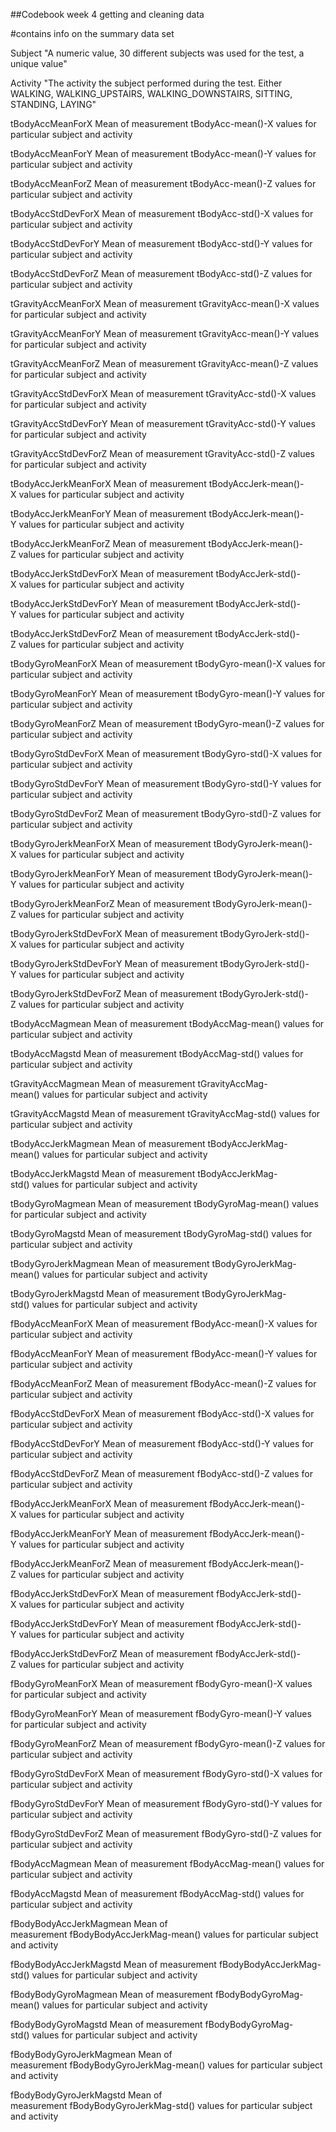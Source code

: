 ##Codebook week 4 getting and cleaning data

#contains info on the summary data set

Subject	                    "A numeric value, 30 different subjects was used for the test, a unique value"

Activity                  	"The activity the subject  performed during the test. Either WALKING, WALKING_UPSTAIRS,                                                WALKING_DOWNSTAIRS, SITTING, STANDING, LAYING"

tBodyAccMeanForX          	Mean of measurement tBodyAcc-mean()-X values for particular subject and activity

tBodyAccMeanForY          	Mean of measurement tBodyAcc-mean()-Y values for particular subject and activity

tBodyAccMeanForZ          	Mean of measurement tBodyAcc-mean()-Z values for particular subject and activity

tBodyAccStdDevForX        	Mean of measurement tBodyAcc-std()-X values for particular subject and activity

tBodyAccStdDevForY	        Mean of measurement tBodyAcc-std()-Y values for particular subject and activity

tBodyAccStdDevForZ        	Mean of measurement tBodyAcc-std()-Z values for particular subject and activity

tGravityAccMeanForX	        Mean of measurement tGravityAcc-mean()-X values for particular subject and activity

tGravityAccMeanForY	        Mean of measurement tGravityAcc-mean()-Y values for particular subject and activity

tGravityAccMeanForZ       	Mean of measurement tGravityAcc-mean()-Z values for particular subject and activity

tGravityAccStdDevForX	      Mean of measurement tGravityAcc-std()-X values for particular subject and activity

tGravityAccStdDevForY	      Mean of measurement tGravityAcc-std()-Y values for particular subject and activity

tGravityAccStdDevForZ	      Mean of measurement tGravityAcc-std()-Z values for particular subject and activity

tBodyAccJerkMeanForX      	Mean of measurement tBodyAccJerk-mean()-X values for particular subject and activity

tBodyAccJerkMeanForY      	Mean of measurement tBodyAccJerk-mean()-Y values for particular subject and activity

tBodyAccJerkMeanForZ	      Mean of measurement tBodyAccJerk-mean()-Z values for particular subject and activity

tBodyAccJerkStdDevForX     	Mean of measurement tBodyAccJerk-std()-X values for particular subject and activity

tBodyAccJerkStdDevForY	    Mean of measurement tBodyAccJerk-std()-Y values for particular subject and activity

tBodyAccJerkStdDevForZ	    Mean of measurement tBodyAccJerk-std()-Z values for particular subject and activity

tBodyGyroMeanForX         	Mean of measurement tBodyGyro-mean()-X values for particular subject and activity

tBodyGyroMeanForY         	Mean of measurement tBodyGyro-mean()-Y values for particular subject and activity

tBodyGyroMeanForZ	          Mean of measurement tBodyGyro-mean()-Z values for particular subject and activity

tBodyGyroStdDevForX       	Mean of measurement tBodyGyro-std()-X values for particular subject and activity

tBodyGyroStdDevForY       	Mean of measurement tBodyGyro-std()-Y values for particular subject and activity

tBodyGyroStdDevForZ	        Mean of measurement tBodyGyro-std()-Z values for particular subject and activity

tBodyGyroJerkMeanForX     	Mean of measurement tBodyGyroJerk-mean()-X values for particular subject and activity

tBodyGyroJerkMeanForY	      Mean of measurement tBodyGyroJerk-mean()-Y values for particular subject and activity

tBodyGyroJerkMeanForZ     	Mean of measurement tBodyGyroJerk-mean()-Z values for particular subject and activity

tBodyGyroJerkStdDevForX   	Mean of measurement tBodyGyroJerk-std()-X values for particular subject and activity

tBodyGyroJerkStdDevForY   	Mean of measurement tBodyGyroJerk-std()-Y values for particular subject and activity

tBodyGyroJerkStdDevForZ	    Mean of measurement tBodyGyroJerk-std()-Z values for particular subject and activity

tBodyAccMagmean	            Mean of measurement tBodyAccMag-mean() values for particular subject and activity

tBodyAccMagstd	            Mean of measurement tBodyAccMag-std() values for particular subject and activity

tGravityAccMagmean        	Mean of measurement tGravityAccMag-mean() values for particular subject and activity

tGravityAccMagstd         	Mean of measurement tGravityAccMag-std() values for particular subject and activity

tBodyAccJerkMagmean	        Mean of measurement tBodyAccJerkMag-mean() values for particular subject and activity

tBodyAccJerkMagstd	        Mean of measurement tBodyAccJerkMag-std() values for particular subject and activity

tBodyGyroMagmean	          Mean of measurement tBodyGyroMag-mean() values for particular subject and activity

tBodyGyroMagstd	            Mean of measurement tBodyGyroMag-std() values for particular subject and activity

tBodyGyroJerkMagmean      	Mean of measurement tBodyGyroJerkMag-mean() values for particular subject and activity

tBodyGyroJerkMagstd	        Mean of measurement tBodyGyroJerkMag-std() values for particular subject and activity

fBodyAccMeanForX          	Mean of measurement fBodyAcc-mean()-X values for particular subject and activity

fBodyAccMeanForY          	Mean of measurement fBodyAcc-mean()-Y values for particular subject and activity

fBodyAccMeanForZ          	Mean of measurement fBodyAcc-mean()-Z values for particular subject and activity

fBodyAccStdDevForX        	Mean of measurement fBodyAcc-std()-X values for particular subject and activity

fBodyAccStdDevForY        	Mean of measurement fBodyAcc-std()-Y values for particular subject and activity

fBodyAccStdDevForZ	        Mean of measurement fBodyAcc-std()-Z values for particular subject and activity

fBodyAccJerkMeanForX      	Mean of measurement fBodyAccJerk-mean()-X values for particular subject and activity

fBodyAccJerkMeanForY	      Mean of measurement fBodyAccJerk-mean()-Y values for particular subject and activity

fBodyAccJerkMeanForZ      	Mean of measurement fBodyAccJerk-mean()-Z values for particular subject and activity

fBodyAccJerkStdDevForX    	Mean of measurement fBodyAccJerk-std()-X values for particular subject and activity

fBodyAccJerkStdDevForY    	Mean of measurement fBodyAccJerk-std()-Y values for particular subject and activity

fBodyAccJerkStdDevForZ    	Mean of measurement fBodyAccJerk-std()-Z values for particular subject and activity

fBodyGyroMeanForX	          Mean of measurement fBodyGyro-mean()-X values for particular subject and activity

fBodyGyroMeanForY	          Mean of measurement fBodyGyro-mean()-Y values for particular subject and activity

fBodyGyroMeanForZ	          Mean of measurement fBodyGyro-mean()-Z values for particular subject and activity

fBodyGyroStdDevForX       	Mean of measurement fBodyGyro-std()-X values for particular subject and activity

fBodyGyroStdDevForY	        Mean of measurement fBodyGyro-std()-Y values for particular subject and activity

fBodyGyroStdDevForZ	        Mean of measurement fBodyGyro-std()-Z values for particular subject and activity

fBodyAccMagmean           	Mean of measurement fBodyAccMag-mean() values for particular subject and activity

fBodyAccMagstd            	Mean of measurement fBodyAccMag-std() values for particular subject and activity

fBodyBodyAccJerkMagmean	    Mean of measurement fBodyBodyAccJerkMag-mean() values for particular subject and activity

fBodyBodyAccJerkMagstd    	Mean of measurement fBodyBodyAccJerkMag-std() values for particular subject and activity

fBodyBodyGyroMagmean      	Mean of measurement fBodyBodyGyroMag-mean() values for particular subject and activity

fBodyBodyGyroMagstd	        Mean of measurement fBodyBodyGyroMag-std() values for particular subject and activity

fBodyBodyGyroJerkMagmean	  Mean of measurement fBodyBodyGyroJerkMag-mean() values for particular subject and activity

fBodyBodyGyroJerkMagstd	    Mean of measurement fBodyBodyGyroJerkMag-std() values for particular subject and activity


